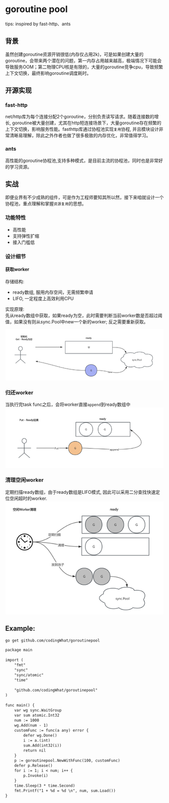 # goroutine pool

tips: inspired by fast-http、ants

## 背景
虽然创建goroutine资源开销很低(内存仅占用2k)，可是如果创建大量的goroutine，会带来两个潜在的问题，第一内存占用越来越高，极端情况下可能会导致服务OOM；第二物理CPU核是有限的，大量的goroutine竞争cpu，导致频繁上下文切换，最终影响goroutine调度耗时。
## 开源实现
### fast-http
net/http库为每个连接分配2个goroutine，分别负责读写请求。随着连接数的增长, goroutine被大量创建，尤其在http短连接场景下，大量goroutine存在频繁的上下文切换，影响服务性能。fasthttp库通过协程池实现`复用`协程, 并且模块设计非常清晰易理解，除此之外作者也做了很多极致的内存优化，非常值得学习。

### ants
高性能的goroutine协程池,支持多种模式，是目前主流的协程池，同时也是非常好的学习资源。


## 实战

即便业界有不少成熟的组件，可是作为工程师要知其所以然，接下来咱就设计一个协程池，重点理解和掌握`资源复用`的思想。

### 功能特性
- 高性能
- 支持弹性扩缩
- 接入门槛低


### 设计细节
#### 获取worker
存储结构:  
- ready数组, 服用内存空间，无需频繁申请
- LIFO, 一定程度上高效利用CPU

实现原理:   
先从ready数组中获取，如果ready为空，此时需要判断当前worker数是否超过阈值，如果没有则从sync.Pool中new一个新的worker;
反之需要重新获取。

![img.png](img.png)

### 归还worker
当执行完task func之后，会将worker直接`append`到ready数组中
![img_1.png](img_1.png)

### 清理空闲worker
定期扫描ready数组，由于ready数组是LIFO模式, 因此可以采用二分查找快速定位空闲超时的worker.
![img_2.png](img_2.png)
## Example:

```shell
go get github.com/codingWhat/goroutinepool
```

```golang
package main

import (
	"fmt"
	"sync"
	"sync/atomic"
	"time"

	"github.com/codingWhat/goroutinepool"
)

func main() {
	var wg sync.WaitGroup
	var sum atomic.Int32
	num := 1000
	wg.Add(num - 1)
	customFunc := func(a any) error {
		defer wg.Done()
		i := a.(int)
		sum.Add(int32(i))
		return nil
	}
	p := goroutinepool.NewWithFunc(100, customFunc)
	defer p.Release()
	for i := 1; i < num; i++ {
		p.Invoke(i)
	}
	time.Sleep(3 * time.Second)
	fmt.Printf("1 + %d = %d \n", num, sum.Load())
}	
```
